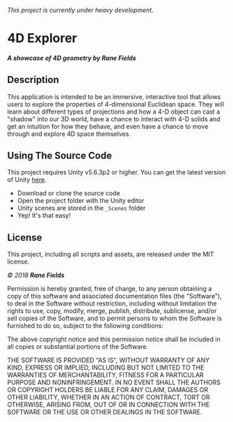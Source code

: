 _This project is currently under heavy development._

# 4D Explorer

#### _A showcase of 4D geometry by Rane Fields_

## Description

This application is intended to be an immersive, interactive tool that allows users to explore the properties of 4-dimensional Euclidean space. They will learn about different types of projections and how a 4-D object can cast a "shadow" into our 3D world, have a chance to interact with 4-D solids and get an intuition for how they behave, and even have a chance to move through and explore 4D space themselves.

## Using The Source Code

This project requires Unity v5.6.3p2 or higher. You can get the latest version of Unity [here](https://store.unity.com/).

* Download or clone the source code
* Open the project folder with the Unity editor
* Unity scenes are stored in the `_Scenes` folder
* Yep! It's that easy!

## License

This project, including all scripts and assets, are released under the MIT license.

_© 2018 **Rane Fields**_

Permission is hereby granted, free of charge, to any person obtaining a copy of this software and associated documentation files (the "Software"), to deal in the Software without restriction, including without limitation the rights to use, copy, modify, merge, publish, distribute, sublicense, and/or sell copies of the Software, and to permit persons to whom the Software is furnished to do so, subject to the following conditions:

The above copyright notice and this permission notice shall be included in all copies or substantial portions of the Software.

THE SOFTWARE IS PROVIDED "AS IS", WITHOUT WARRANTY OF ANY KIND, EXPRESS OR IMPLIED, INCLUDING BUT NOT LIMITED TO THE WARRANTIES OF MERCHANTABILITY, FITNESS FOR A PARTICULAR PURPOSE AND NONINFRINGEMENT. IN NO EVENT SHALL THE AUTHORS OR COPYRIGHT HOLDERS BE LIABLE FOR ANY CLAIM, DAMAGES OR OTHER LIABILITY, WHETHER IN AN ACTION OF CONTRACT, TORT OR OTHERWISE, ARISING FROM, OUT OF OR IN CONNECTION WITH THE SOFTWARE OR THE USE OR OTHER DEALINGS IN THE SOFTWARE.
